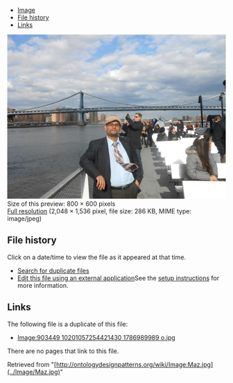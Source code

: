 * [Image](../Image/Maz.jpg#file)
* [File history](../Image/Maz.jpg#filehistory)
* [Links](../Image/Maz.jpg#filelinks)

[![Image:Maz.jpg](../images/thumb/f/f7/Maz.jpg/800px-Maz.jpg)](../images/f/f7/Maz.jpg)  
Size of this preview: 800 × 600 pixels  
[Full resolution](../images/f/f7/Maz.jpg)‎ (2,048 × 1,536 pixel, file size: 286 KB, MIME type: image/jpeg)

## File history

Click on a date/time to view the file as it appeared at that time.



  
* [Search for duplicate files](http://ontologydesignpatterns.org/wiki/Special:FileDuplicateSearch/Maz.jpg "Special:FileDuplicateSearch/Maz.jpg")
* [Edit this file using an external application](http://ontologydesignpatterns.org/wiki/index.php?title=Image:Maz.jpg&action=edit&externaledit=true&mode=file "Image:Maz.jpg")See the [setup instructions](http://www.mediawiki.org/wiki/Manual:External_editors "http://www.mediawiki.org/wiki/Manual:External_editors") for more information.

## Links



The following file is a duplicate of this file:


* [Image:903449 10201057254421430 1786989989 o.jpg](../Image/903449_10201057254421430_1786989989_o.jpg "Image:903449 10201057254421430 1786989989 o.jpg")


There are no pages that link to this file.




Retrieved from "[http://ontologydesignpatterns.org/wiki/Image:Maz.jpg](../Image/Maz.jpg)"